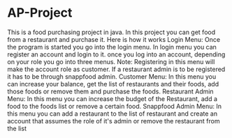 # AP-Project
This is a food purchasing project in java. In this project you can get food from a restaurant and purchase it. Here is how it works
Login Menu:
Once the program is started you go into the login menu. In login menu you can register an account and login to it. once you log into an account, depending on your role you go into three menus.
Note: Registering in this menu will make the account role as customer. If a restaurant admin is to be registered it has to be through snappfood admin. 
Customer Menu:
In this menu you can increase your balance, get the list of restaurants and their foods, add those foods or remove them and purchase the foods.
Restaurant Admin Menu:
In this menu you can increase the budget of the Restaurant, add a food to the foods list or remove a certain food.
Snappfood Admin Menu:
In this menu you can add a restaurant to the list of restaurant and create an account that assumes the role of it's admin or remove the restaurant from the list
